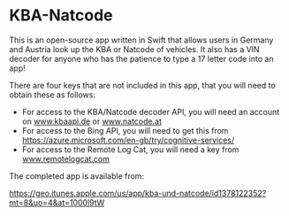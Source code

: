 # KBA-Natcode

This is an open-source app written in Swift that allows users in Germany and Austria look up the KBA or Natcode
of vehicles. It also has a VIN decoder for anyone who has the patience to type a 17 letter code into an app!

There are four keys that are not included in this app, that you will need to obtain these as follows:

* For access to the KBA/Natcode decoder API, you will need an account on www.kbaapi.de or www.natcode.at
* For access to the Bing API, you will need to get this from https://azure.microsoft.com/en-gb/try/cognitive-services/
* For access to the Remote Log Cat, you will need a key from www.remotelogcat.com

The completed app is available from:

https://geo.itunes.apple.com/us/app/kba-und-natcode/id1378122352?mt=8&uo=4&at=1000l9tW


